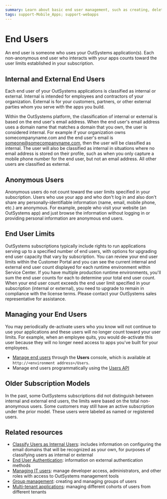 ```yaml
---
summary: Learn about basic end user management, such as creating, deleting, deactivating registered user accounts or placing them into User Groups with specific permissions.
tags: support-Mobile_Apps; support-webapps
---
```


# End Users
An end user is someone who uses your OutSystems application(s). Each non-anonymous end user who interacts with your apps counts toward the user limits established in your subscription. 

## Internal and External End Users
Each end user of your OutSystems applications is classified as internal or external. Internal is intended for employees and contractors of your organization. External is for your customers, partners, or other external parties whom you serve with the apps you build.

Within the OutSystems platform, the classification of internal or external is based on the end user's email address. When the end user's email address uses a domain name that matches a domain that you own, the user is considered internal. For example if your organization owns somecompanyname.com and the end user's email is someone@somecompanyname.com, then the user will be classified as internal. The user will also be classified as internal in situations where no email address is stored on their profile, such as when you only capture a mobile phone number for the end user, but not an email address. All other users are classified as external.

## Anonymous Users
Anonymous users do not count toward the user limits specified in your subscription. Users who use your app and who don't log in and also don't share any personally-identifiable information (name, email, mobile phone, etc.) are anonymous. For example, people who visit your website (an OutSystems app) and just browse the information without logging in or providing personal information are anonymous end users.

## End User Limits
OutSystems subscriptions typically include rights to run applications serving up to a specified number of end users, with options for upgrading end user capacity that vary by subscription. You can review your end user limits within the Customer Portal and you can see the current internal and external end user count displayed for each runtime environment within Service Center. If you have multiple production runtime environments, you'll sum the end user counts for each to determine your total end user count. When your end user count exceeds the end user limit specified in your subscription (internal or external), you need to upgrade to remain in compliance with the license terms. Please contact your OutSystems sales representative for assistance.

## Managing your End Users
You may periodically de-activate users who you know will not continue to use your applications and these users will no longer count toward your user limits. For example, when an employee quits, you would de-activate this user because they will no longer need access to apps you've built for your employees.

- [Manage end users](accessing-users.md) through the **Users** console, which is available at `http://<environment address>/Users`.
- Manage end users programmatically using the [Users API](../../../ref/apis/auto/users-api.final.md) 

## Older Subscription Models
In the past, some OutSystems subscriptions did not distinguish between internal and external end users, the limits were based on the total non-anonymous users. Some customers may still have an active subscription under the prior model. These users were labeled as named or registered users.

## Related resources
- [Classify Users as Internal Users](classify-internal-users.md): includes information on configuring the email domains that will be recognized as your own, for purposes of classifying users as internal or external
- [End User Authentication](end-user-authentication/intro.md): information on external authentication methods
- [Managing IT users](../../../managing-the-applications-lifecycle/manage-it-teams/intro.md): manage developer access, administrators, and other roles with access to OutSystems management tools
- [Group management](groups.md): creating and managing groups of users
- [Multi-tenant applications](https://success.outsystems.com/Support/Enterprise_Customers/Maintenance_and_Operations/How_to_Build_a_Multi-tenant_Application#Managing_Tenants_and_End-Users): managing different cohorts of users from different tenants
